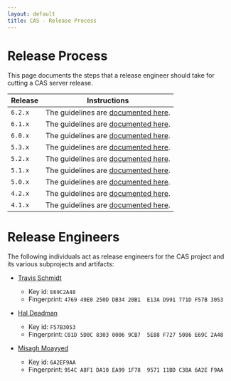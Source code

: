 ```yaml
---
layout: default
title: CAS - Release Process
---
```


# Release Process

This page documents the steps that a release engineer should take for cutting a CAS server release.

| Release               | Instructions
|-----------------------|-------------------------------------------------------------
| `6.2.x`               | The guidelines are [documented here](Release-Process-62X.html).
| `6.1.x`               | The guidelines are [documented here](Release-Process-61X.html).
| `6.0.x`               | The guidelines are [documented here](Release-Process-60X.html).
| `5.3.x`               | The guidelines are [documented here](Release-Process-53X.html).
| `5.2.x`               | The guidelines are [documented here](Release-Process-52X.html).
| `5.1.x`               | The guidelines are [documented here](Release-Process-51X.html).
| `5.0.x`               | The guidelines are [documented here](Release-Process-50X.html).
| `4.2.x`               | The guidelines are [documented here](Release-Process-42X.html).
| `4.1.x`               | The guidelines are [documented here](Release-Process-41X.html).

# Release Engineers

The following individuals act as release engineers for the CAS project and its various subprojects and artifacts:

- [Travis Schmidt](https://github.com/tsschmidt)

  - Key id: `E69C2A48`
  - Fingerprint: `4769 49E0 250D DB34 20B1  E13A D991 771D F57B 3053`


- [Hal Deadman](https://github.com/hdeadman)

  - Key id: `F57B3053`
  - Fingerprint: `C01D 5D0C 8303 0006 9CB7  5E88 F727 5086 E69C 2A48`


- [Misagh Moayyed](https://github.com/mmoayyed)

  - Key id: `6A2EF9AA`
  - Fingerprint: `954C A8F1 DA10 EA99 1F78  9571 11BD C3BA 6A2E F9AA`
